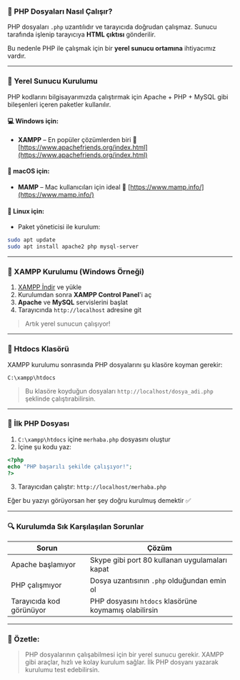 ### 🔹 PHP Dosyaları Nasıl Çalışır?

PHP dosyaları `.php` uzantılıdır ve tarayıcıda doğrudan çalışmaz. Sunucu tarafında işlenip tarayıcıya **HTML çıktısı** gönderilir.

Bu nedenle PHP ile çalışmak için bir **yerel sunucu ortamına** ihtiyacımız vardır.

---

### 🔹 Yerel Sunucu Kurulumu

PHP kodlarını bilgisayarımızda çalıştırmak için Apache + PHP + MySQL gibi bileşenleri içeren paketler kullanılır.

#### 💻 Windows için:

* **XAMPP** – En popüler çözümlerden biri
  🔗 [https://www.apachefriends.org/index.html](https://www.apachefriends.org/index.html)

#### 🍏 macOS için:

* **MAMP** – Mac kullanıcıları için ideal
  🔗 [https://www.mamp.info/](https://www.mamp.info/)

#### 🐧 Linux için:

* Paket yöneticisi ile kurulum:

```bash
sudo apt update
sudo apt install apache2 php mysql-server
```

---

### 🔹 XAMPP Kurulumu (Windows Örneği)

1. [XAMPP İndir](https://www.apachefriends.org/index.html) ve yükle
2. Kurulumdan sonra **XAMPP Control Panel**'i aç
3. **Apache** ve **MySQL** servislerini başlat
4. Tarayıcında `http://localhost` adresine git

> Artık yerel sunucun çalışıyor!

---

### 📁 Htdocs Klasörü

XAMPP kurulumu sonrasında PHP dosyalarını şu klasöre koyman gerekir:

```
C:\xampp\htdocs
```

> Bu klasöre koyduğun dosyaları `http://localhost/dosya_adi.php` şeklinde çalıştırabilirsin.

---

### 📝 İlk PHP Dosyası

1. `C:\xampp\htdocs` içine `merhaba.php` dosyasını oluştur
2. İçine şu kodu yaz:

```php
<?php
echo "PHP başarılı şekilde çalışıyor!";
?>
```

3. Tarayıcıdan çalıştır:
   `http://localhost/merhaba.php`

Eğer bu yazıyı görüyorsan her şey doğru kurulmuş demektir ✅

---

### 🔍 Kurulumda Sık Karşılaşılan Sorunlar

| Sorun                    | Çözüm                                                 |
| ------------------------ | ----------------------------------------------------- |
| Apache başlamıyor        | Skype gibi port 80 kullanan uygulamaları kapat        |
| PHP çalışmıyor           | Dosya uzantısının `.php` olduğundan emin ol           |
| Tarayıcıda kod görünüyor | PHP dosyasını `htdocs` klasörüne koymamış olabilirsin |

---

### 🧠 Özetle:

> PHP dosyalarının çalışabilmesi için bir yerel sunucu gerekir. XAMPP gibi araçlar, hızlı ve kolay kurulum sağlar. İlk PHP dosyanı yazarak kurulumu test edebilirsin.